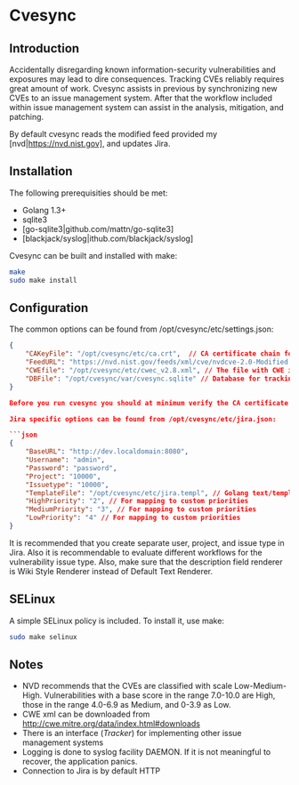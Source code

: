 Cvesync
=======

Introduction
------------

Accidentally disregarding known information-security vulnerabilities and exposures may lead to dire consequences. Tracking CVEs reliably requires great amount of work. Cvesync assists in previous by synchronizing new CVEs to an issue management system. After that the workflow included within issue management system can assist in the analysis, mitigation, and patching.

By default cvesync reads the modified feed provided my [nvd|https://nvd.nist.gov], and updates Jira. 

Installation
------------

The following prerequisities should be met:

* Golang 1.3+
* sqlite3
* [go-sqlite3|github.com/mattn/go-sqlite3]
* [blackjack/syslog|ithub.com/blackjack/syslog]

Cvesync can be built and installed with make:

```sh
make
sudo make install
```

Configuration
-------------

The common options can be found from /opt/cvesync/etc/settings.json:

```json
{
    "CAKeyFile": "/opt/cvesync/etc/ca.crt",  // CA certificate chain for the following
    "FeedURL": "https://nvd.nist.gov/feeds/xml/cve/nvdcve-2.0-Modified.xml.gz", // Where the CVE feed is fetched from
    "CWEfile": "/opt/cvesync/etc/cwec_v2.8.xml", // The file with CWE information, must be updated manually
    "DBFile": "/opt/cvesync/var/cvesync.sqlite" // Database for tracking synchronization status
}

Before you run cvesync you should at minimum verify the CA certificate chain, and the feed url.

Jira specific options can be found from /opt/cvesync/etc/jira.json:

```json
{
    "BaseURL": "http://dev.localdomain:8080",
    "Username": "admin",
    "Password": "password",
    "Project": "10000",
    "Issuetype": "10000",
    "TemplateFile": "/opt/cvesync/etc/jira.templ", // Golang text/template for description
    "HighPriority": "2", // For mapping to custom priorities
    "MediumPriority": "3", // For mapping to custom priorities
    "LowPriority": "4" // For mapping to custom priorities
}
```

It is recommended that you create separate user, project, and issue type in Jira. Also it is recommendable to evaluate different workflows for the vulnerability issue type. Also, make sure that the description field renderer is Wiki Style Renderer instead of Default Text Renderer.

SELinux
-------

A simple SELinux policy is included. To install it, use make:

```sh
sudo make selinux
```

Notes
-----

* NVD recommends that the CVEs are classified with scale Low-Medium-High. Vulnerabilities with a base score in the range 7.0-10.0 are High, those in the range 4.0-6.9 as Medium, and 0-3.9 as Low.
* CWE xml can be downloaded from http://cwe.mitre.org/data/index.html#downloads
* There is an interface (*Tracker*) for implementing other issue management systems
* Logging is done to syslog facility DAEMON. If it is not meaningful to recover, the application panics.
* Connection to Jira is by default HTTP
